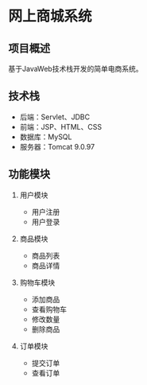 # 网上商城系统

## 项目概述
基于JavaWeb技术栈开发的简单电商系统。

## 技术栈
- 后端：Servlet、JDBC
- 前端：JSP、HTML、CSS
- 数据库：MySQL
- 服务器：Tomcat 9.0.97

## 功能模块
1. 用户模块
   - 用户注册
   - 用户登录

2. 商品模块
   - 商品列表
   - 商品详情

3. 购物车模块
   - 添加商品
   - 查看购物车
   - 修改数量
   - 删除商品

4. 订单模块
   - 提交订单
   - 查看订单 